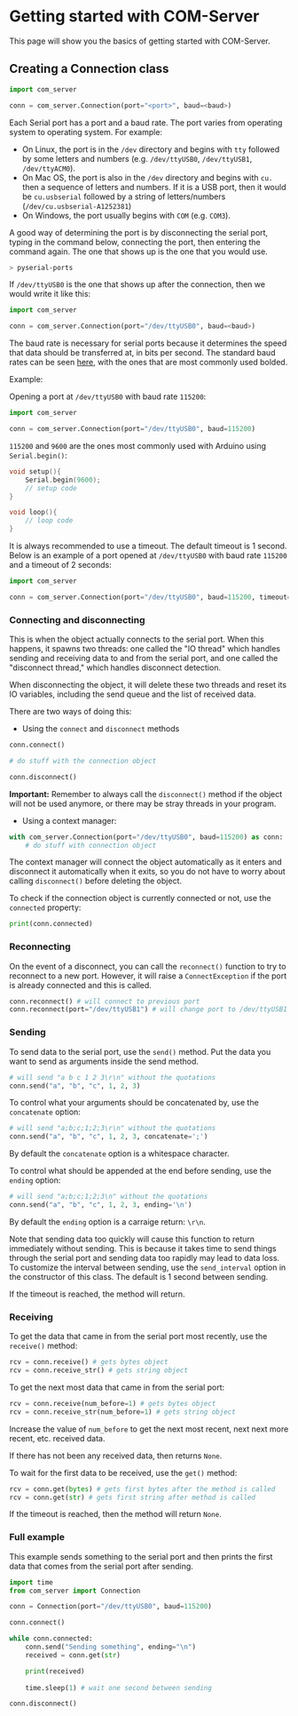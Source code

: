 # Getting started with COM-Server

This page will show you the basics of getting started with COM-Server.

## Creating a Connection class

```py
import com_server

conn = com_server.Connection(port="<port>", baud=<baud>)
```

Each Serial port has a port and a baud rate. The port varies from operating system to operating system. For example:

- On Linux, the port is in the `/dev` directory and begins with `tty` followed by some letters and numbers (e.g. `/dev/ttyUSB0`, `/dev/ttyUSB1`, `/dev/ttyACM0`).
- On Mac OS, the port is also in the `/dev` directory and begins with `cu.` then a sequence of letters and numbers. If it is a USB port, then it would be `cu.usbserial` followed by a string of letters/numbers (`/dev/cu.usbserial-A1252381`) 
- On Windows, the port usually begins with `COM` (e.g. `COM3`).

A good way of determining the port is by disconnecting the serial port, typing in the command below, connecting the port, then entering the command again. The one that shows up is the one that you would use.

```sh
> pyserial-ports
```

If `/dev/ttyUSB0` is the one that shows up after the connection, then we would write it like this:

```py
import com_server

conn = com_server.Connection(port="/dev/ttyUSB0", baud=<baud>)
```

The baud rate is necessary for serial ports because it determines the speed that data should be transferred at, in bits per second. The standard baud rates can be seen [here](https://lucidar.me/en/serialib/most-used-baud-rates-table/), with the ones that are most commonly used bolded.

Example:

Opening a port at `/dev/ttyUSB0` with baud rate `115200`:
```py
import com_server

conn = com_server.Connection(port="/dev/ttyUSB0", baud=115200)
```

`115200` and `9600` are the ones most commonly used with Arduino using `Serial.begin()`:

```cpp
void setup(){
    Serial.begin(9600);
    // setup code
}

void loop(){
    // loop code
}
```

It is always recommended to use a timeout. The default timeout is 1 second. Below is an example of a port opened at `/dev/ttyUSB0` with baud rate `115200` and a timeout of 2 seconds:
```py
import com_server

conn = com_server.Connection(port="/dev/ttyUSB0", baud=115200, timeout=2)
```

### Connecting and disconnecting

This is when the object actually connects to the serial port. When this happens, it spawns two threads: one called the "IO thread" which handles sending and receiving data to and from the serial port, and one called the "disconnect thread," which handles disconnect detection.

When disconnecting the object, it will delete these two threads and reset its IO variables, including the send queue and the list of received data.

There are two ways of doing this:

* Using the `connect` and `disconnect` methods

```py
conn.connect()

# do stuff with the connection object

conn.disconnect()
```

**Important:** Remember to always call the `disconnect()` method if the object will not be used anymore, or there may be stray threads in your program.

* Using a context manager:

```py
with com_server.Connection(port="/dev/ttyUSB0", baud=115200) as conn:
    # do stuff with connection object
```

The context manager will connect the object automatically as it enters and disconnect it automatically when it exits, so you do not have to worry about calling `disconnect()` before deleting the object.

To check if the connection object is currently connected or not, use the `connected` property:

```py
print(conn.connected)
```

### Reconnecting

On the event of a disconnect, you can call the `reconnect()` function to try to reconnect to a new port. However, it will raise a `ConnectException` if the port is already connected and this is called.

```py
conn.reconnect() # will connect to previous port
conn.reconnect(port="/dev/ttyUSB1") # will change port to /dev/ttyUSB1 and reconnect there
```

### Sending 

To send data to the serial port, use the `send()` method. Put the data you want to send as arguments inside the send method. 

```py
# will send "a b c 1 2 3\r\n" without the quotations
conn.send("a", "b", "c", 1, 2, 3) 
```

To control what your arguments should be concatenated by, use the `concatenate` option:

```py
# will send "a;b;c;1;2;3\r\n" without the quotations
conn.send("a", "b", "c", 1, 2, 3, concatenate=';')
```

By default the `concatenate` option is a whitespace character.

To control what should be appended at the end before sending, use the `ending` option:

```py
# will send "a;b;c;1;2;3\n" without the quotations
conn.send("a", "b", "c", 1, 2, 3, ending='\n')
```
By default the `ending` option is a carraige return: `\r\n`.

Note that sending data too quickly will cause this function to return immediately without sending. This is because it takes time to send things through the serial port and sending data too rapidly may lead to data loss. To customize the interval between sending, use the `send_interval` option in the constructor of this class. The default is 1 second between sending.

If the timeout is reached, the method will return.

### Receiving

To get the data that came in from the serial port most recently, use the `receive()` method:

```py
rcv = conn.receive() # gets bytes object
rcv = conn.receive_str() # gets string object
```

To get the next most data that came in from the serial port:
```py
rcv = conn.receive(num_before=1) # gets bytes object
rcv = conn.receive_str(num_before=1) # gets string object
```

Increase the value of `num_before` to get the next most recent, next next more recent, etc. received data. 

If there has not been any received data, then returns `None`.

To wait for the first data to be received, use the `get()` method:

```py
rcv = conn.get(bytes) # gets first bytes after the method is called
rcv = conn.get(str) # gets first string after method is called
```

If the timeout is reached, then the method will return `None`.

### Full example

This example sends something to the serial port and then prints the first data that comes from the serial port after sending.

```py
import time
from com_server import Connection

conn = Connection(port="/dev/ttyUSB0", baud=115200)

conn.connect()

while conn.connected:
    conn.send("Sending something", ending="\n")
    received = conn.get(str)

    print(received)
    
    time.sleep(1) # wait one second between sending 

conn.disconnect()
```



